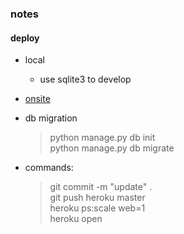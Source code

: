 ### notes

#### deploy  
* local  
  - use sqlite3 to develop  

* [onsite](https://insightmarks.herokuapp.com/)  
* db migration  
  > python manage.py db init  
  > python manage.py db migrate  
* commands:  
  > git commit -m "update" .  
  > git push heroku master  
  > heroku ps:scale web=1  
  > heroku open  
